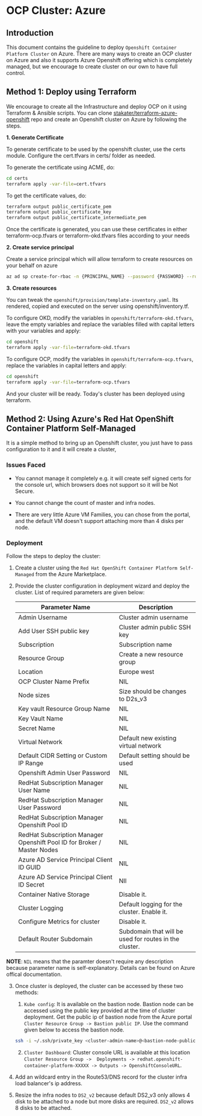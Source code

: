 # OCP Cluster: Azure

## Introduction

This document contains the guideline to deploy `Openshift Container Platform Cluster` on Azure. There are many ways to create an OCP cluster on Azure and also it supports Azure Openshift offering which is completely managed, but we encourage to create cluster on our own to have full control.

## Method 1: Deploy using Terraform

We encourage to create all the Infrastructure and deploy OCP on it using Terraform & Ansible scripts. You can clone [stakater/terraform-azure-openshift](https://github.com/stakater/terraform-azure-openshift) repo and create an Openshift cluster on Azure by following the steps.

**1. Generate Certificate**

To generate certificate to be used by the openshift cluster, use the certs module. Configure the cert.tfvars in certs/ folder as needed.

To generate the certificate using ACME, do:

```bash
cd certs
terraform apply -var-file=cert.tfvars
```

To get the certificate values, do:

```bash
terraform output public_certificate_pem
terraform output public_certificate_key
terraform output public_certificate_intermediate_pem
```

Once the certificate is generated, you can use these certificates in either terraform-ocp.tfvars or terraform-okd.tfvars files according to your needs

**2. Create service principal**

Create a service principal which will allow terraform to create resources on your behalf on azure

```bash
az ad sp create-for-rbac -n {PRINCIPAL_NAME} --password {PASSWORD} --role contributor --scopes /subscriptions/{subscription-id}
```
**3. Create resources**

You can tweak the `openshift/provision/template-inventory.yaml`. Its rendered, copied and executed on the server using openshift/inventory.tf.

To configure OKD, modify the variables in `openshift/terraform-okd.tfvars`, leave the empty variables and replace the variables filled with capital letters with your variables and apply:

```bash
cd openshift
terraform apply -var-file=terraform-okd.tfvars
```

To configure OCP, modify the variables in `openshift/terraform-ocp.tfvars`, replace the variables in capital letters and apply:

```bash
cd openshift
terraform apply -var-file=terraform-ocp.tfvars
```

And your cluster will be ready. Today's cluster has been deployed using terraform.

## Method 2: Using Azure's Red Hat OpenShift Container Platform Self-Managed

It is a simple method to bring up an Openshift cluster, you just have to pass configuration to it and it will create a cluster,

### Issues Faced

- You cannot manage it completely e.g. it will create self signed certs for the console url, which browsers does not support so it will be Not Secure.

- You cannot change the count of master and infra nodes.

- There are very little Azure VM Families, you can chose from the portal, and the default VM doesn't support attaching more than 4 disks per node.

### Deployment

Follow the steps to deploy the cluster:

1. Create a cluster using the `Red Hat OpenShift Container Platform Self-Managed` from the Azure Marketplace.

2. Provide the cluster configuration in deployment wizard and deploy the cluster. List  of required parameters are given below:

    | Parameter Name | Description |
    |---|---|
    | Admin Username | Cluster admin username |
    | Add User SSH public key | Cluster admin public SSH key |
    | Subscription | Subscription name |
    | Resource Group | Create a new resource group |
    | Location | Europe west |
    | OCP Cluster Name Prefix | NIL |
    | Node sizes | Size should be changes to D2s_v3 |
    | Key vault Resource Group Name | NIL |
    | Key Vault Name | NIL |
    | Secret Name | NIL |
    | Virtual Network | Default new existing virtual network |
    | Default CIDR Setting or Custom IP Range  | Default setting should be used |
    | Openshift Admin User Password | NIL |
    | RedHat Subscription Manager User Name | NIL |
    | RedHat Subscription Manager User Password | NIL |
    | RedHat Subscription Manager Openshift Pool ID | NIL |
    | RedHat Subscription Manager Openshift Pool ID for Broker / Master Nodes | NIL |
    | Azure AD Service Principal Client ID GUID | NIL |
    | Azure AD Service Principal Client ID Secret | NIl |
    | Container Native Storage | Disable it. |
    | Cluster Logging | Default logging for the cluster. Enable it. |
    | Configure Metrics for cluster | Disable it. |
    | Default Router Subdomain | Subdomain that will be used for routes in the cluster. |

**NOTE**: `NIL` means that the paramter doesn't require any description because parameter name is self-explanatory. Details can be found on Azure offical documentation.

3. Once cluster is deployed, the cluster can be accessed by these two methods:

    1. `Kube config`: It is available on the bastion node. Bastion node can be accessed using the public key provided at the time of cluster deployment. Get the public ip of bastion node from the Azure portal `Cluster Resource Group -> Bastion public IP`. Use the command given below to access the bastion node.
    ```bash
    ssh -i ~/.ssh/private_key <cluster-admin-name>@<bastion-node-public-ip>
    ```

    2. `Cluster Dashboard`: Cluster console URL is available at this location `Cluster Resource Group ->  Deployments -> redhat.openshift-container-platform-XXXXX -> Outputs -> OpenshiftConsoleURL`.

4. Add an wildcard entry in the Route53/DNS record for the cluster infra load balancer's ip address.

5. Resize the infra nodes to `DS2_v2` because default DS2_v3 only allows 4 disk to be attached to a node but more disks are required. `DS2_v2` allows 8 disks to be attached.
